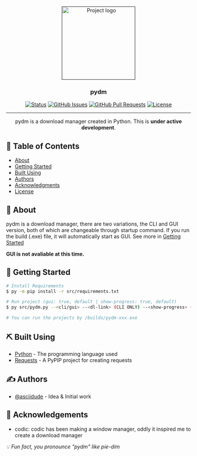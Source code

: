 <p align="center">
  <a href="" rel="noopener">
 <img width=200px height=200px src="https://i.imgur.com/p8WIXrd.png" alt="Project logo"></a>
</p>

<h3 align="center">pydm</h3>

<div align="center">

<!-- [![Status](https://img.shields.io/badge/status-inactive-red.svg)]() -->
[![Status](https://img.shields.io/badge/status-active-success.svg)]()
[![GitHub Issues](https://img.shields.io/github/issues/asciidude/pydm)](https://github.com/asciidude/pydm/issues)
[![GitHub Pull Requests](https://img.shields.io/github/issues-pr/asciidude/pydm)](https://github.com/asciidude/pydm/pulls)
[![License](https://img.shields.io/badge/license-MIT-blue.svg)](/LICENSE)

</div>

---

<p align="center"> pydm is a download manager created in Python. This is <b>under active development</b>.
    <br> 
</p>

## 📝 Table of Contents

- [About](#about)
- [Getting Started](#getting_started)
- [Built Using](#built_using)
- [Authors](#authors)
- [Acknowledgments](#acknowledgement)
- [License](./LICENSE)

## 🧐 About <a name = "about"></a>

pydm is a download manager, there are two variations, the CLI and GUI version, both of which are changeable through startup command. If you run the build (.exe) file, it will automatically start as GUI. See more in [Getting Started](#getting_started)

<b>GUI is not avaliable at this time.</b>

## 🏁 Getting Started <a name = "getting_started"></a>

```bash
# Install Requirements
$ py -m pip install -r src/requirements.txt

# Run project (gui: true, default | show-progress: true, default)
$ py src/pydm.py --<cli/gui> --<dl-link> (CLI ONLY) --<show-progress> (CLI ONLY)

# You can run the projects by /builds/pydm-xxx.exe
```

## ⛏️ Built Using <a name = "built_using"></a>

- [Python](https://python.org/en/) - The programming language used
- [Requests](https://pypi.org/project/requests/) - A PyPIP project for creating requests

## ✍️ Authors <a name = "authors"></a>

- [@asciidude](https://github.com/asciidude) - Idea & Initial work

## 🎉 Acknowledgements <a name = "acknowledgement"></a>

- codic: codic has been making a window manager, oddly it inspired me to create a download manager

<i>💡 Fun fact, you pronounce "pydm" like pie-dim</i>